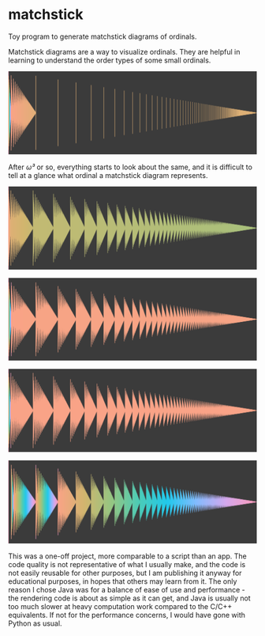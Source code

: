 # matchstick
Toy program to generate matchstick diagrams of ordinals.

Matchstick diagrams are a way to visualize ordinals.
They are helpful in learning to understand the order types of some small ordinals.

![Matchstick diagram of ω^2 + ω][sample-00C000CC0CC]

After *ω³* or so, everything starts to look about the same, and it is difficult to tell at a glance what ordinal a matchstick diagram represents.

![Matchstick diagram of ω^4][sample-00000CCCC0C]

![Matchstick diagram of ω^(ω2)][sample-00C00C0CC0C]

![Matchstick diagram of ω^(ω+2)][sample-0000C0CCC0C]

![Matchstick diagram of ω^ω^ω^ω][sample-00C0C0C0C0C]

This was a one-off project, more comparable to a script than an app.
The code quality is not representative of what I usually make, and the code is not easily reusable for other purposes,
but I am publishing it anyway for educational purposes, in hopes that others may learn from it.
The only reason I chose Java was for a balance of ease of use and performance -
the rendering code is about as simple as it can get,
and Java is usually not too much slower at heavy computation work compared to the C/C++ equivalents.
If not for the performance concerns, I would have gone with Python as usual.

[sample-00C000CC0CC]: samples/00C000CC0CC.png
[sample-00000CCCC0C]: samples/00000CCCC0C.png
[sample-00C00C0CC0C]: samples/00C00C0CC0C.png
[sample-0000C0CCC0C]: samples/0000C0CCC0C.png
[sample-00C0C0C0C0C]: samples/00C0C0C0C0C.png
